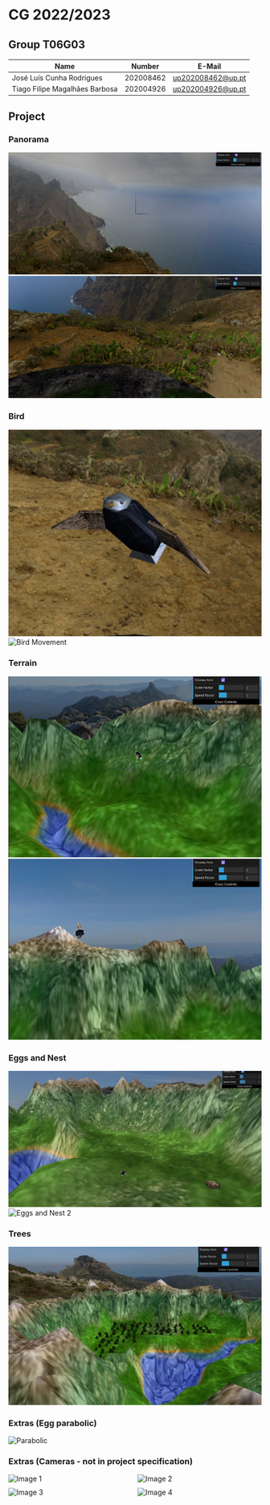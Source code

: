 # CG 2022/2023

## Group T06G03

| Name             | Number    | E-Mail             |
| ---------------- | --------- | ------------------ |
| José Luís Cunha Rodrigues         | 202008462 | up202008462@up.pt                |
| Tiago Filipe Magalhães Barbosa    | 202004926 | up202004926@up.pt     

## Project

### Panorama

![Panorama](screenshots/cg-t06g03-proj-1.png)
![Panorama 2](screenshots/cg-t06g03-proj-1-2.png)

### Bird

![Bird](screenshots/cg-t06g03-proj-2.png)
![Bird Movement](screenshots/cg-t06g03-proj-2.gif)

### Terrain

![Terrain](screenshots/cg-t06g03-proj-3.png)
![Terrain 2](screenshots/cg-t06g03-proj-3-2.png)

### Eggs and Nest

![Eggs and Nest](screenshots/cg-t06g03-proj-4.png)
![Eggs and Nest 2](screenshots/cg-t06g03-proj-4-2.gif)

### Trees

![Forest](screenshots/cg-t06g03-proj-5.png)

### Extras (Egg parabolic)

![Parabolic](screenshots/cg-t06g03-proj-6.gif)


### Extras (Cameras - not in project specification)


<div style="display: grid; grid-template-columns: repeat(2, 1fr); grid-gap: 10px;">
  <img src="screenshots/cg-t06g03-proj-7-1.gif" alt="Image 1">
  <img src="screenshots/cg-t06g03-proj-7-2.gif" alt="Image 2">
  <img src="screenshots/cg-t06g03-proj-7-3.gif" alt="Image 3">
  <img src="screenshots/cg-t06g03-proj-7-4.gif" alt="Image 4">
</div>
